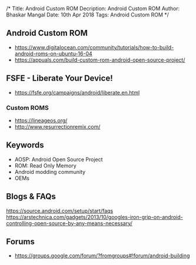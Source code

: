 /*
Title: Android Custom ROM
Decription: Android Custom ROM
Author: Bhaskar Mangal
Date: 10th Apr 2018
Tags: Android Custom ROM
*/

## Android Custom ROM
- https://www.digitalocean.com/community/tutorials/how-to-build-android-roms-on-ubuntu-16-04
- https://appuals.com/build-custom-rom-android-open-source-project/

## FSFE - Liberate Your Device!
- https://fsfe.org/campaigns/android/liberate.en.html

### Custom ROMS
- https://lineageos.org/
- http://www.resurrectionremix.com/

## Keywords
- AOSP: Android Open Source Project
- ROM: Read Only Memory
- Android modding community
- OEMs

## Blogs & FAQs
https://source.android.com/setup/start/faqs
https://arstechnica.com/gadgets/2013/10/googles-iron-grip-on-android-controlling-open-source-by-any-means-necessary/

## Forums
- https://groups.google.com/forum/?fromgroups#!forum/android-building

